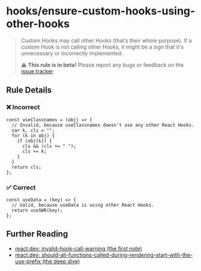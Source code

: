 # hooks/ensure-custom-hooks-using-other-hooks

<!-- end auto-generated rule header -->

> Custom Hooks may call other Hooks (that’s their whole purpose). If a custom Hook is not calling other Hooks, it might be a sign that it's unnecessary or incorrectly implemented.
>
> :warning: **This rule is in beta!** Please report any bugs or feedback on the [issue tracker](https://github.com/eslint-react/eslint-react/issues/31)

## Rule Details

### ❌ Incorrect

```tsx
const useClassnames = (obj) => {
  // Invalid, because useClassnames doesn't use any other React Hooks.
  var k, cls = "";
  for (k in obj) {
    if (obj[k]) {
      cls && (cls += " ");
      cls += k;
    }
  }
  return cls;
};
```

### ✅ Correct

```tsx
const useData = (key) => {
  // Valid, because useData is using other React Hooks.
  return useSWR(key);
};
```

## Further Reading

- [react.dev: invalid-hook-call-warning (the first note)](https://react.dev/warnings/invalid-hook-call-warning)
- [react.dev: should-all-functions-called-during-rendering-start-with-the-use-prefix (the deep dive)](https://react.dev/learn/reusing-logic-with-custom-hooks#should-all-functions-called-during-rendering-start-with-the-use-prefix)
